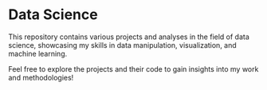 # Data Science

This repository contains various projects and analyses in the field of data science, showcasing my skills in data manipulation, visualization, and machine learning. 

Feel free to explore the projects and their code to gain insights into my work and methodologies!
